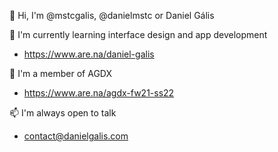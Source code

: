 👋 Hi, I'm @mstcgalis, @danielmstc or Daniel Gális

🌱 I'm currently learning interface design and app development

- https://www.are.na/daniel-galis

👥 I'm a member of AGDX

- https://www.are.na/agdx-fw21-ss22

📫 I'm always open to talk

- contact@danielgalis.com
